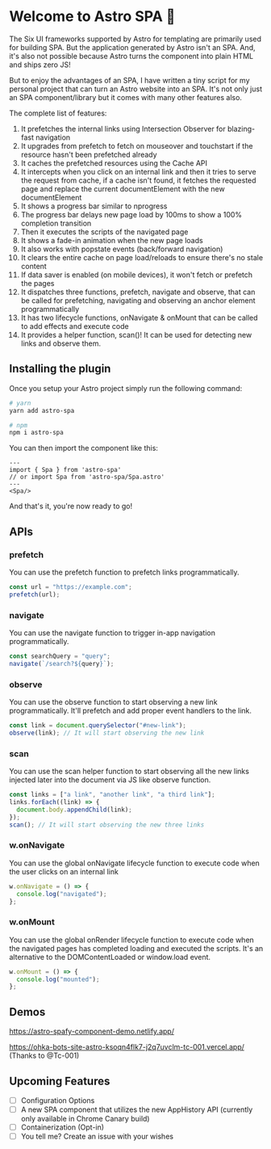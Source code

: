 # Welcome to Astro SPA 👋

The Six UI frameworks supported by Astro for templating are primarily used for building SPA. But the application generated by Astro isn't an SPA. And, it's also not possible because Astro turns the component into plain HTML and ships zero JS!

But to enjoy the advantages of an SPA, I have written a tiny script for my personal project that can turn an Astro website into an SPA. It's not only just an SPA component/library but it comes with many other features also.

The complete list of features:

1. It prefetches the internal links using Intersection Observer for blazing-fast navigation
2. It upgrades from prefetch to fetch on mouseover and touchstart if the resource hasn't been prefetched already
3. It caches the prefetched resources using the Cache API
4. It intercepts when you click on an internal link and then it tries to serve the request from cache, if a cache isn't found, it fetches the requested page and replace the current documentElement with the new documentElement
5. It shows a progress bar similar to nprogress
6. The progress bar delays new page load by 100ms to show a 100% completion transition
7. Then it executes the scripts of the navigated page
8. It shows a fade-in animation when the new page loads
9. It also works with popstate events (back/forward navigation)
10. It clears the entire cache on page load/reloads to ensure there's no stale content
11. If data saver is enabled (on mobile devices), it won't fetch or prefetch the pages
12. It dispatches three functions, prefetch, navigate and observe, that can be called for prefetching, navigating and observing an anchor element programmatically
13. It has two lifecycle functions, onNavigate & onMount that can be called to add effects and execute code
14. It provides a helper function, scan()! It can be used for detecting new links and observe them.

## Installing the plugin

Once you setup your Astro project simply run the following command:

```bash
# yarn
yarn add astro-spa

# npm
npm i astro-spa
```

You can then import the component like this:

```astro
---
import { Spa } from 'astro-spa'
// or import Spa from 'astro-spa/Spa.astro'
---
<Spa/>
```

And that's it, you're now ready to go!

## APIs

### prefetch

You can use the prefetch function to prefetch links programmatically.

```js
const url = "https://example.com";
prefetch(url);
```

### navigate

You can use the navigate function to trigger in-app navigation programmatically.

```js
const searchQuery = "query";
navigate(`/search?${query}`);
```

### observe

You can use the observe function to start observing a new link programmatically. It'll prefetch and add proper event handlers to the link.

```js
const link = document.querySelector("#new-link");
observe(link); // It will start observing the new link
```

### scan

You can use the scan helper function to start observing all the new links injected later into the document via JS like observe function.

```js
const links = ["a link", "another link", "a third link"];
links.forEach((link) => {
  document.body.appendChild(link);
});
scan(); // It will start observing the new three links
```

### w.onNavigate

You can use the global onNavigate lifecycle function to execute code when the user clicks on an internal link

```js
w.onNavigate = () => {
  console.log("navigated");
};
```

### w.onMount

You can use the global onRender lifecycle function to execute code when the navigated pages has completed loading and executed the scripts. It's an alternative to the DOMContentLoaded or window.load event.

```js
w.onMount = () => {
  console.log("mounted");
};
```

## Demos

https://astro-spafy-component-demo.netlify.app/

https://ohka-bots-site-astro-ksoqn4flk7-j2q7uvclm-tc-001.vercel.app/ (Thanks to @Tc-001)

## Upcoming Features

- [ ] Configuration Options
- [ ] A new SPA component that utilizes the new AppHistory API (currently only available in Chrome Canary build)
- [ ] Containerization (Opt-in)
- [ ] You tell me? Create an issue with your wishes
